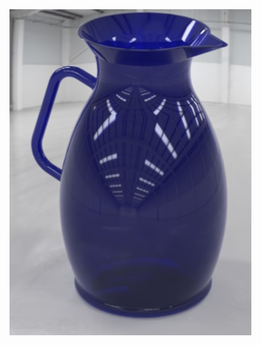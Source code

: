 <img src="https://github.com/mgrzb451/solidworks_fun/blob/main/water_jug0/jug0.jpg" width=427 height=576 />
